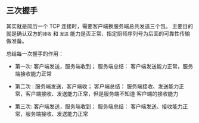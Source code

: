 ## 三次握手

其实就是简历一个 TCP 连接时，需要客户端换服务端总共发送三个包。
主要目的就是确认双方的`接收` 和 `发送` 能力是否正常、指定厨师序列号为后面的可靠性传输做准备。

总结每一次握手的作用：

- 第一次: 客户端发送，服务端收到； 服务端总结： 客户端发送能力正常，服务端接收能力正常

- 第二次 : 服务端发送，客户端收； 客户端总结： 服务端接收、发送能力正常，客户端接收、发送能力正常，但是服务端不知道 客户端的接收能力

- 第三次: 客户端发送，服务端收到； 服务端总结： 客户端发送、接收能力正常，服务端接收、发送能力正常

